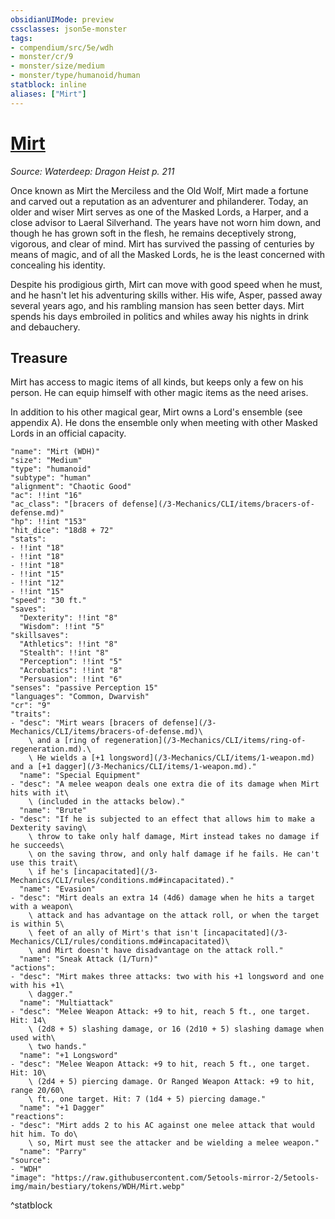 ```yaml
---
obsidianUIMode: preview
cssclasses: json5e-monster
tags:
- compendium/src/5e/wdh
- monster/cr/9
- monster/size/medium
- monster/type/humanoid/human
statblock: inline
aliases: ["Mirt"]
---
```

# [Mirt](3-Mechanics\CLI\bestiary\npc/mirt-wdh.md)
*Source: Waterdeep: Dragon Heist p. 211*  

Once known as Mirt the Merciless and the Old Wolf, Mirt made a fortune and carved out a reputation as an adventurer and philanderer. Today, an older and wiser Mirt serves as one of the Masked Lords, a Harper, and a close advisor to Laeral Silverhand. The years have not worn him down, and though he has grown soft in the flesh, he remains deceptively strong, vigorous, and clear of mind. Mirt has survived the passing of centuries by means of magic, and of all the Masked Lords, he is the least concerned with concealing his identity.

Despite his prodigious girth, Mirt can move with good speed when he must, and he hasn't let his adventuring skills wither. His wife, Asper, passed away several years ago, and his rambling mansion has seen better days. Mirt spends his days embroiled in politics and whiles away his nights in drink and debauchery.

## Treasure

Mirt has access to magic items of all kinds, but keeps only a few on his person. He can equip himself with other magic items as the need arises.

In addition to his other magical gear, Mirt owns a Lord's ensemble (see appendix A). He dons the ensemble only when meeting with other Masked Lords in an official capacity.

```statblock
"name": "Mirt (WDH)"
"size": "Medium"
"type": "humanoid"
"subtype": "human"
"alignment": "Chaotic Good"
"ac": !!int "16"
"ac_class": "[bracers of defense](/3-Mechanics/CLI/items/bracers-of-defense.md)"
"hp": !!int "153"
"hit_dice": "18d8 + 72"
"stats":
- !!int "18"
- !!int "18"
- !!int "18"
- !!int "15"
- !!int "12"
- !!int "15"
"speed": "30 ft."
"saves":
  "Dexterity": !!int "8"
  "Wisdom": !!int "5"
"skillsaves":
  "Athletics": !!int "8"
  "Stealth": !!int "8"
  "Perception": !!int "5"
  "Acrobatics": !!int "8"
  "Persuasion": !!int "6"
"senses": "passive Perception 15"
"languages": "Common, Dwarvish"
"cr": "9"
"traits":
- "desc": "Mirt wears [bracers of defense](/3-Mechanics/CLI/items/bracers-of-defense.md)\
    \ and a [ring of regeneration](/3-Mechanics/CLI/items/ring-of-regeneration.md).\
    \ He wields a [+1 longsword](/3-Mechanics/CLI/items/1-weapon.md) and a [+1 dagger](/3-Mechanics/CLI/items/1-weapon.md)."
  "name": "Special Equipment"
- "desc": "A melee weapon deals one extra die of its damage when Mirt hits with it\
    \ (included in the attacks below)."
  "name": "Brute"
- "desc": "If he is subjected to an effect that allows him to make a Dexterity saving\
    \ throw to take only half damage, Mirt instead takes no damage if he succeeds\
    \ on the saving throw, and only half damage if he fails. He can't use this trait\
    \ if he's [incapacitated](/3-Mechanics/CLI/rules/conditions.md#incapacitated)."
  "name": "Evasion"
- "desc": "Mirt deals an extra 14 (4d6) damage when he hits a target with a weapon\
    \ attack and has advantage on the attack roll, or when the target is within 5\
    \ feet of an ally of Mirt's that isn't [incapacitated](/3-Mechanics/CLI/rules/conditions.md#incapacitated)\
    \ and Mirt doesn't have disadvantage on the attack roll."
  "name": "Sneak Attack (1/Turn)"
"actions":
- "desc": "Mirt makes three attacks: two with his +1 longsword and one with his +1\
    \ dagger."
  "name": "Multiattack"
- "desc": "Melee Weapon Attack: +9 to hit, reach 5 ft., one target. Hit: 14\
    \ (2d8 + 5) slashing damage, or 16 (2d10 + 5) slashing damage when used with\
    \ two hands."
  "name": "+1 Longsword"
- "desc": "Melee Weapon Attack: +9 to hit, reach 5 ft., one target. Hit: 10\
    \ (2d4 + 5) piercing damage. Or Ranged Weapon Attack: +9 to hit, range 20/60\
    \ ft., one target. Hit: 7 (1d4 + 5) piercing damage."
  "name": "+1 Dagger"
"reactions":
- "desc": "Mirt adds 2 to his AC against one melee attack that would hit him. To do\
    \ so, Mirt must see the attacker and be wielding a melee weapon."
  "name": "Parry"
"source":
- "WDH"
"image": "https://raw.githubusercontent.com/5etools-mirror-2/5etools-img/main/bestiary/tokens/WDH/Mirt.webp"
```
^statblock